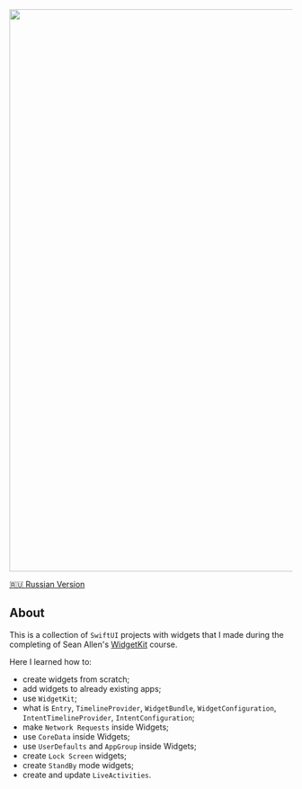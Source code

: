 <img width="1000" src="https://raw.githubusercontent.com/artexhibit/SeanAllenWidgetKit/main/Resources/widgets.jpg">

[🇷🇺 Russian Version](./Resources/README-RUS.md)

## About

This is a collection of `SwiftUI` projects with widgets that I made during the completing of Sean Allen's [WidgetKit](https://seanallen.teachable.com/p/widgets) course.

Here I learned how to:

-   create widgets from scratch;
-   add widgets to already existing apps;
-   use `WidgetKit`;
-   what is `Entry`, `TimelineProvider`, `WidgetBundle`, `WidgetConfiguration`, `IntentTimelineProvider`, `IntentConfiguration`;
-   make `Network Requests` inside Widgets;
-   use `CoreData` inside Widgets;
-   use `UserDefaults` and `AppGroup` inside Widgets;
-   create `Lock Screen` widgets;
-   create `StandBy` mode widgets;
-   create and update `LiveActivities`.
